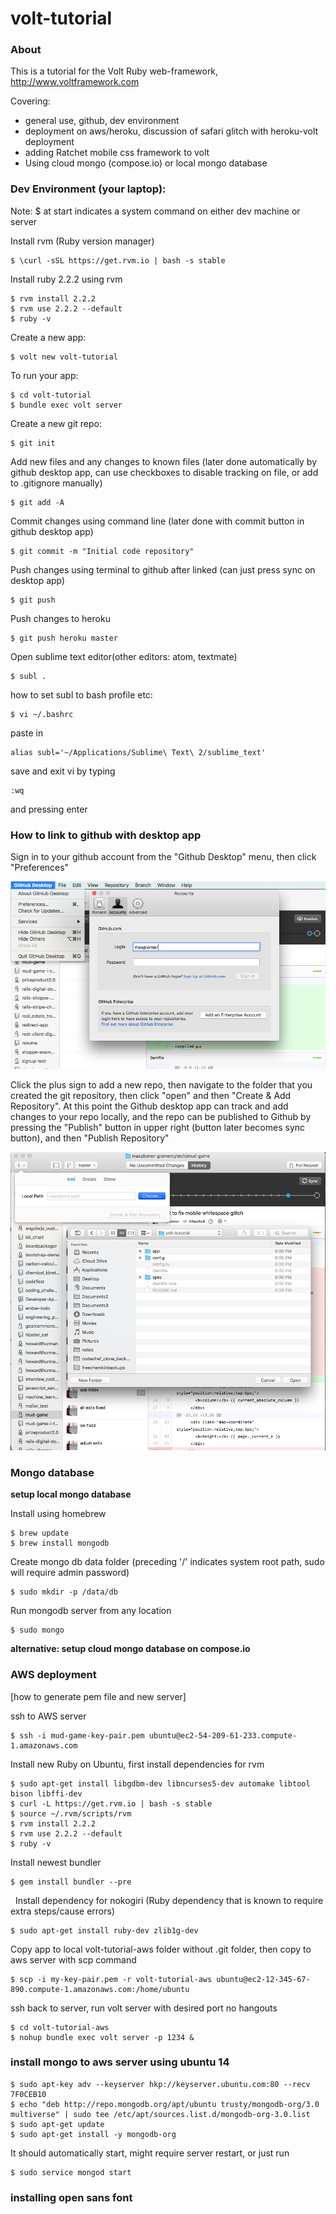# volt-tutorial

### About

This is a tutorial for the Volt Ruby web-framework, http://www.voltframework.com 

Covering:
 - general use, github, dev environment
 - deployment on aws/heroku, discussion of safari glitch with heroku-volt deployment
 - adding Ratchet mobile css framework to volt
 - Using cloud mongo (compose.io) or local mongo database




### Dev Environment (your laptop):

Note: $ at start indicates a system command on either dev machine or server

Install rvm (Ruby version manager)

    $ \curl -sSL https://get.rvm.io | bash -s stable

Install ruby 2.2.2 using rvm

    $ rvm install 2.2.2
    $ rvm use 2.2.2 --default
    $ ruby -v




Create a new app:

    $ volt new volt-tutorial



To run your app: 

    $ cd volt-tutorial
    $ bundle exec volt server

Create a new git repo:

    $ git init

Add new files and any changes to known files (later done automatically by github desktop app, can use checkboxes to disable tracking on file, or add to .gitignore manually)

    $ git add -A

Commit changes using command line (later done with commit button in github desktop app)

    $ git commit -m "Initial code repository"

Push changes using terminal to github after linked (can just press sync on desktop app)

    $ git push

Push changes to heroku

    $ git push heroku master


Open sublime text editor(other editors: atom, textmate) 

    $ subl .

how to set subl to bash profile etc: 

    $ vi ~/.bashrc

paste in 

    alias subl='~/Applications/Sublime\ Text\ 2/sublime_text'

save and exit vi by typing

    :wq

and pressing enter


### How to link to github with desktop app

Sign in to your github account from the "Github Desktop" menu, then click "Preferences"

![](github_add_account.png)


Click the plus sign to add a new repo, then navigate to the folder that you created the git repository, then click "open" and then "Create & Add Repository".  At this point the Github desktop app can track and add changes to your repo locally, and the repo can be published to Github by pressing the "Publish" button in upper right (button later becomes sync button), and then "Publish Repository"

![](github_add_repo.png)

### Mongo database

**setup local mongo database**

Install using homebrew

    $ brew update
    $ brew install mongodb

Create mongo db data folder (preceding '/' indicates system root path, sudo will require admin password)

    $ sudo mkdir -p /data/db

Run mongodb server from any location

    $ sudo mongo

**alternative: setup cloud mongo database on compose.io**



### AWS deployment

[how to generate pem file and new server]


ssh to AWS server

    $ ssh -i mud-game-key-pair.pem ubuntu@ec2-54-209-61-233.compute-1.amazonaws.com

Install new Ruby on Ubuntu, first install dependencies for rvm

    $ sudo apt-get install libgdbm-dev libncurses5-dev automake libtool bison libffi-dev
    $ curl -L https://get.rvm.io | bash -s stable
    $ source ~/.rvm/scripts/rvm
    $ rvm install 2.2.2
    $ rvm use 2.2.2 --default
    $ ruby -v

Install newest bundler 

    $ gem install bundler --pre
 
Install dependency for nokogiri (Ruby dependency that is known to require extra steps/cause errors)

    $ sudo apt-get install ruby-dev zlib1g-dev

Copy app to local volt-tutorial-aws folder without .git folder, then copy to aws server with scp command

    $ scp -i my-key-pair.pem -r volt-tutorial-aws ubuntu@ec2-12-345-67-890.compute-1.amazonaws.com:/home/ubuntu

ssh back to server, run volt server with desired port no hangouts

    $ cd volt-tutorial-aws
    $ nohup bundle exec volt server -p 1234 &


### install mongo to aws server using ubuntu 14

    $ sudo apt-key adv --keyserver hkp://keyserver.ubuntu.com:80 --recv 7F0CEB10
    $ echo "deb http://repo.mongodb.org/apt/ubuntu trusty/mongodb-org/3.0 multiverse" | sudo tee /etc/apt/sources.list.d/mongodb-org-3.0.list
    $ sudo apt-get update
    $ sudo apt-get install -y mongodb-org

It should automatically start, might require server restart, or just run 

    $ sudo service mongod start


### installing open sans font


